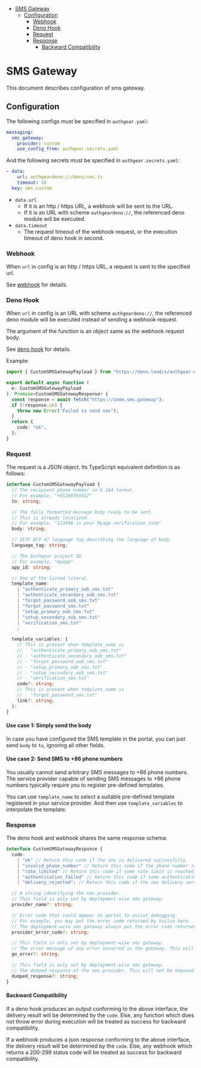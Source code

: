 * [SMS Gateway](#sms-gateway)
  * [Configuration](#configuration)
    * [Webhook](#webhook)
    * [Deno Hook](#deno-hook)
    * [Request](#request)
    * [Response](#response)
      * [Backward Compatibility](#backward-compatibility)

# SMS Gateway

This document describes configuration of sms gateway.

## Configuration

The following configs must be specified in `authgear.yaml`:

```yaml
messaging:
  sms_gateway:
    provider: custom
    use_config_from: authgear.secrets.yaml
```

And the following secrets must be specified in `authgear.secrets.yaml`:

```yaml
- data:
    url: authgeardeno:///deno/sms.ts
    timeout: 10
  key: sms.custom
```

- `data.url`
  - If it is an http / https URL, a webhook will be sent to the URL.
  - If it is an URL with scheme `authgeardeno://`, the referenced deno module will be executed.
- `data.timeout`
  - The request timeout of the webhook request, or the execution timeout of deno hook in second.

### Webhook

When `url` in config is an http / https URL, a request is sent to the specified url.

See [webhook](./hook.md#webhook) for details.

### Deno Hook

When `url` in config is an URL with scheme `authgeardeno://`, the referenced deno module will be executed instead of sending a webhook request.

The argument of the function is an object same as the webhook request body.

See [deno hook](./hook.md#deno-hook) for details.

Example:

```typescript
import { CustomSMSGatewayPayload } from "https://deno.land/x/authgear-deno-hook@0.1.0/mod.ts";

export default async function (
  e: CustomSMSGatewayPayload
): Promise<CustomSMSGatewayResponse> {
  const response = await fetch("https://some.sms.gateway");
  if (!response.ok) {
    throw new Error("Failed to send sms");
  }
  return {
    code: "ok",
  };
}
```

### Request

The request is a JSON object. Its TypeScript equivalent definition is as follows:

```typescript
interface CustomSMSGatewayPayload {
  // The recipient phone number in E.164 format.
  // For example, "+85298765432"
  to: string;

  // The fully formatted message body ready to be sent.
  // This is already localized.
  // For example, "123456 is your Myapp verification code"
  body: string;

  // IETF BCP 47 language tag describing the language of body.
  language_tag: string;

  // The Authgear project ID.
  // For example, "myapp"
  app_id: string;

  // One of the listed literal.
  template_name:
    | "authenticate_primary_oob_sms.txt"
    | "authenticate_secondary_oob_sms.txt"
    | "forgot_password_oob_sms.txt"
    | "forgot_password_sms.txt"
    | "setup_primary_oob_sms.txt"
    | "setup_secondary_oob_sms.txt"
    | "verification_sms.txt"
    ;

  template_variables: {
    // This is present when template_name is
    // - "authenticate_primary_oob_sms.txt"
    // - "authenticate_secondary_oob_sms.txt"
    // - "forgot_password_oob_sms.txt"
    // - "setup_primary_oob_sms.txt"
    // - "setup_secondary_oob_sms.txt"
    // - "verification_sms.txt"
    code?: string;
    // This is present when template_name is
    // - "forgot_password_sms.txt"
    link?: string;
  };
}
```

#### Use case 1: Simply send the body

In case you have configured the SMS template in the portal, you can just send `body` to `to`, ignoring all other fields.

#### Use case 2: Send SMS to +86 phone numbers

You usually cannot send arbitrary SMS messages to +86 phone numbers.
The service provider capable of sending SMS messages to +86 phone numbers typically require you to
register pre-defined templates.

You can use `template_name` to select a suitable pre-defined template registered in your service provider.
And then use `template_variables` to interpolate the template.

### Response

The deno hook and webhook shares the same response schema:

```typescript
interface CustomSMSGatewayResponse {
  code:
    | "ok" // Return this code if the sms is delivered successfully
    | "invalid_phone_number" // Return this code if the phone number is invalid
    | "rate_limited" // Return this code if some rate limit is reached and the user should retry the request
    | "authentication_failed" // Return this code if some authentication is failed, and the developer should check the current configurations.
    | "delivery_rejected"; // Return this code if the sms delivery service rejected the request for any reason the user cannot fix by retrying.

  // A string identifying the sms provider.
  // This field is only set by deployment-wise sms gateway.
  provider_name?: string;

  // Error code that could appear on portal to assist debugging.
  // For example, you may put the error code returned by twilio here.
  // The deployment-wise sms gateway always put the error code returned by the sms provider here.
  provider_error_code?: string;

  // This field is only set by deployment-wise sms gateway.
  // The error message of any error occurred in the gateway. This will not be exposed to user and is only for debug purpose.
  go_error?: string;

  // This field is only set by deployment-wise sms gateway.
  // The dumped response of the sms provider. This will not be exposed to user and is only for debug purpose.
  dumped_response?: string;
}
```

#### Backward Compatibility

If a deno hook produces an output conforming to the above interface, the delivery result will be determined by the `code`. Else, any function which does not throw error during execution will be treated as success for backward compatibility.

If a webhook produces a json response conforming to the above interface, the delivery result will be determined by the `code`. Else, any webhook which returns a 200-299 status code will be treated as success for backward compatibility.
